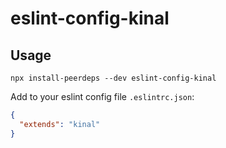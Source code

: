 # eslint-config-kinal

## Usage

`npx install-peerdeps --dev eslint-config-kinal`

Add to your eslint config file `.eslintrc.json`:

```json
{
  "extends": "kinal"
}
```
